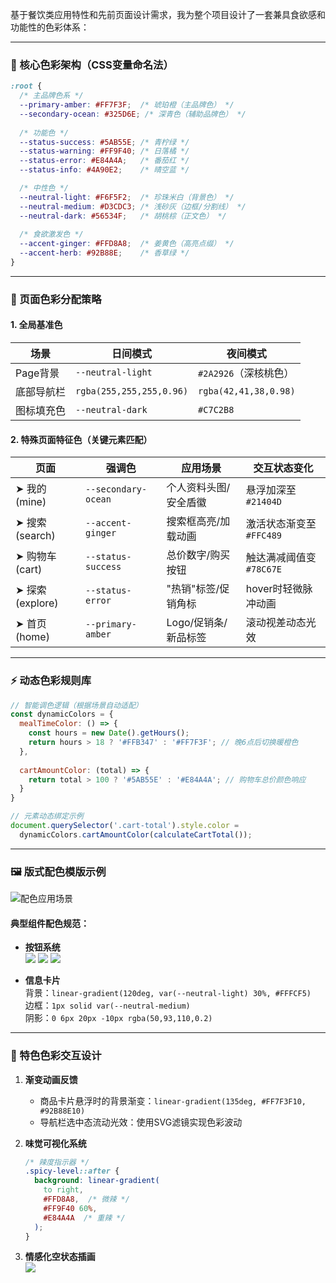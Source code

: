

基于餐饮类应用特性和先前页面设计需求，我为整个项目设计了一套兼具食欲感和功能性的色彩体系：

---

### 🎨 核心色彩架构（CSS变量命名法）

```css
:root {
  /* 主品牌色系 */
  --primary-amber: #FF7F3F;  /* 琥珀橙（主品牌色） */
  --secondary-ocean: #325D6E; /* 深青色（辅助品牌色） */
  
  /* 功能色 */
  --status-success: #5AB55E; /* 青柠绿 */
  --status-warning: #FF9F40; /* 日落橘 */
  --status-error: #E84A4A;   /* 番茄红 */ 
  --status-info: #4A90E2;    /* 晴空蓝 */

  /* 中性色 */
  --neutral-light: #F6F5F2;  /* 珍珠米白（背景色） */
  --neutral-medium: #D3CDC3; /* 浅砂灰（边框/分割线） */
  --neutral-dark: #56534F;   /* 胡桃棕（正文色） */
  
  /* 食欲激发色 */
  --accent-ginger: #FFD8A8;  /* 姜黄色（高亮点缀） */
  --accent-herb: #92B88E;    /* 香草绿 */ 
}
```

---

### 🌈 页面色彩分配策略

#### 1. **全局基准色**
| 场景           | 日间模式                  | 夜间模式                  |
|----------------|---------------------------|---------------------------|
| Page背景       | `--neutral-light`         | `#2A2926`（深核桃色）     |
| 底部导航栏      | `rgba(255,255,255,0.96)` | `rgba(42,41,38,0.98)`     |
| 图标填充色      | `--neutral-dark`          | `#C7C2B8`                |

#### 2. **特殊页面特征色**（关键元素匹配）
| 页面           | 强调色                   | 应用场景                              | 交互状态变化              |
|----------------|--------------------------|--------------------------------------|---------------------------|
| ➤ 我的(mine)   | `--secondary-ocean`      | 个人资料头图/安全盾徽                | 悬浮加深至`#21404D`       |
| ➤ 搜索(search) | `--accent-ginger`        | 搜索框高亮/加载动画                  | 激活状态渐变至`#FFC489`   |
| ➤ 购物车(cart) | `--status-success`       | 总价数字/购买按钮                    | 触达满减阈值变`#78C67E`  |
| ➤ 探索(explore)| `--status-error`         | "热销"标签/促销角标                  | hover时轻微脉冲动画       |
| ➤ 首页(home)   | `--primary-amber`        | Logo/促销条/新品标签                 | 滚动视差动态光效          |

---

### ⚡ 动态色彩规则库
```javascript
// 智能调色逻辑（根据场景自动适配）
const dynamicColors = {
  mealTimeColor: () => {
    const hours = new Date().getHours();
    return hours > 18 ? '#FFB347' : '#FF7F3F'; // 晚6点后切换暖橙色
  },
  
  cartAmountColor: (total) => {
    return total > 100 ? '#5AB55E' : '#E84A4A'; // 购物车总价颜色响应
  }
}

// 元素动态绑定示例
document.querySelector('.cart-total').style.color = 
  dynamicColors.cartAmountColor(calculateCartTotal());
```

---

### 🖼 版式配色模版示例
![配色应用场景](https://via.placeholder.com/800x400/FF7F3F/FFFFFF?text=Color+Application+Demo)

#### 典型组件配色规范：
- **按钮系统**  
  ![](https://via.placeholder.com/180x40/FF7F3F/FFFFFF?text=主操作按钮)
  ![](https://via.placeholder.com/180x40/325D6E/FFFFFF?text=次要按钮)
  ![](https://via.placeholder.com/180x40/FF9F40/FFFFFF?text=促销按钮)

- **信息卡片**  
  背景：`linear-gradient(120deg, var(--neutral-light) 30%, #FFFCF5)`  
  边框：`1px solid var(--neutral-medium)`  
  阴影：`0 6px 20px -10px rgba(50,93,110,0.2)`

---

### 🌟 特色色彩交互设计
1. **渐变动画反馈**  
   - 商品卡片悬浮时的背景渐变：`linear-gradient(135deg, #FF7F3F10, #92B88E10)`
   - 导航栏选中态流动光效：使用SVG滤镜实现色彩波动

2. **味觉可视化系统**  
   ```css
   /* 辣度指示器 */
   .spicy-level::after {
     background: linear-gradient(
       to right, 
       #FFD8A8,  /* 微辣 */
       #FF9F40 60%, 
       #E84A4A  /* 重辣 */
     );
   }
   ```

3. **情感化空状态插画**  
   ![](https://via.placeholder.com/200x200/FFD8A8/56534F?text=🍜+没有找到商品)


